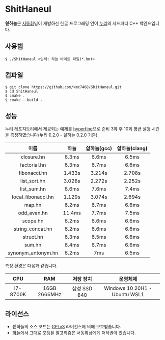 # ShitHaneul
**싙하늘**은 [서동휘](https://github.com/suhdonghwi)님이 개발하신 한글 프로그래밍 언어 [누리](https://github.com/suhdonghwi/nuri)의 서드파티 C++ 백엔드입니다.

## 사용법
```
$ ./ShitHaneul <입력: 하늘 바이트 파일(*.hn)>
```

## 컴파일
```
$ git clone https://github.com/kmc7468/ShitHaneul.git
$ cd ShitHaneul
$ cmake .
$ cmake --build .
```

## 성능
누리 레포지토리에서 제공되는 예제를 [hyperfine](https://github.com/sharkdp/hyperfine)으로 준비 3회 후 10회 평균 실행 시간을 측정하였습니다(누리 0.2.0 - 싙하늘 0.2.0 기준).

|이름|하늘|싙하늘(gcc)|싙하늘(clang)|
|:-:|:-:|:-:|:-:|
|closure.hn|6.3ms|6.6ms|6.5ms|
|factorial.hn|6.3ms|6.7ms|6.6ms|
|fibonacci.hn|1.433s|3.214s|2.708s|
|list_sort.hn|3.026s|2.272s|2.252s|
|list_sum.hn|8.6ms|7.6ms|7.4ms|
|local_fibonacci.hn|1.129s|3.074s|2.694s|
|map.hn|6.2ms|6.7ms|6.6ms|
|odd_even.hn|11.4ms|7.7ms|7.5ms|
|scope.hn|6.2ms|6.6ms|6.6ms|
|string_concat.hn|6.2ms|6.6ms|6.6ms|
|struct.hn|6.3ms|6.5ms|6.6ms|
|sum.hn|6.4ms|6.7ms|6.6ms|
|synonym_antonym.hn|6.2ms|7ms|6.5ms|

측정 환경은 다음과 같습니다.

|CPU|RAM|저장 장치|운영체제|
|:-:|:-:|:-:|:-:|
|i7-8700K|16GB 2666MHz|삼성 SSD 840|Windows 10 20H1 - Ubuntu WSL1|

## 라이선스
- 싙하늘의 소스 코드는 [GPLv3](https://github.com/kmc7468/ShitHaneul/blob/master/LICENSE) 라이선스에 의해 보호받습니다.
- [하늘](https://github.com/suhdonghwi/haneul)에서 그대로 포팅된 알고리즘은 서동휘님에게 저작권이 있습니다.